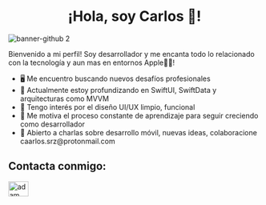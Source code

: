 <h1 align= "center"> ¡Hola, soy Carlos 👋! </h1>

![banner-github 2](https://github.com/user-attachments/assets/6caa7bec-a718-4497-995b-2152dafdfc94)

Bienvenido a mi perfil! Soy desarrollador y me encanta todo lo relacionado con la tecnología y aun mas en entornos  Apple🍏📱!

<ul>
  <li>🖥️ Me encuentro  buscando nuevos desafíos profesionales </li>
  <li>🧠 Actualmente estoy profundizando en SwiftUI, SwiftData y arquitecturas como MVVM </li>
  <li>🎨 Tengo interés por el diseño UI/UX limpio, funcional </li>
  <li>🚀 Me motiva el proceso constante de aprendizaje para seguir creciendo como desarrollador </li>
  <li>💬 Abierto a charlas sobre desarrollo móvil, nuevas ideas, colaboracione <link>caarlos.srz@protonmail.com</link> </li>
</ul>

## Contacta conmigo: 
  <a href="https://www.linkedin.com/in/carlos-ramos-suárez-57a808167/" target="blank"><img align="center"
      src="https://raw.githubusercontent.com/rahuldkjain/github-profile-readme-generator/master/src/images/icons/Social/linked-in-alt.svg"
      alt="adam pithewan" height="30" width="40" /></a>


